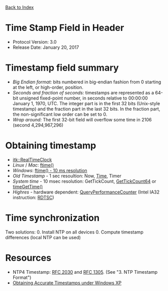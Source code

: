 [Back to Index](/Documents/Protocol/index.md)

Time Stamp Field in Header
==========================

- Protocol Version: 3.0
- Release Date: January 20, 2017


Timestamp field summary
===================

* *Big Endian format:* bits numbered in big-endian fashion from 0 starting at the left, or high-order, position.
* *Seconds and fraction of seconds:* timestamps are represented as a 64-bit unsigned fixed-point number, in seconds relative to 00:00:00 January 1, 1970, UTC. The integer part is in the first 32 bits (Unix-style timestamp) and the fraction part in the last 32 bits. In the fraction part, the non-significant low order can be set to 0.
* *Wrap around:* The first 32-bit field will overflow some time in 2106 (second 4,294,967,296)

Obtaining timestamp
===================
* [itk::RealTimeClock](http://www.itk.org/Doxygen34/html/classitk_1_1RealTimeClock.html)
* *Linux* / *Mac*: [ftime()](http://man7.org/linux/man-pages/man3/ftime.3.html)
* *Windows*: [ftime() - 10 ms resolution](http://msdn.microsoft.com/en-us/library/z54t9z5f.aspx)
 * *Old Timestamp* - 1 sec resoultion: Now, [Time](http://msdn2.microsoft.com/en-us/library/1f4c8f33.aspx), Timer 
 * *System time* - 10 msec resolution: GetTickCount, [GetTickCount64](http://msdn2.microsoft.com/en-us/library/ms724411.aspx) or [timeGetTime()](http://msdn2.microsoft.com/en-us/library/ms713418.aspx)
 * *Highres* - hardware dependent: [QueryPerformanceCounter](http://msdn2.microsoft.com/en-us/library/ms644904.aspx) (Intel IA32 instruction: [RDTSC](http://www.intel.com/design/pentium4/manuals/245471.htm))

Time synchronization
===================
Two solutions:
0. Install NTP on all devices
0. Compute timestamp differences (local NTP can be used)

Resources
===================
* NTP4 Timestamp: [RFC 2030](http://www.faqs.org/rfcs/rfc2030.html) and [RFC 1305](http://www.faqs.org/rfcs/rfc1305.html). (See "3. NTP Timestamp Format")
* [Obtaining Accurate Timestamps under Windows XP](http://www.lochan.org/2005/keith-cl/useful/win32time.html)


